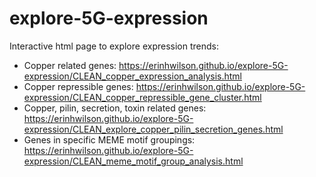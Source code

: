 # explore-5G-expression

Interactive html page to explore expression trends:
* Copper related genes: https://erinhwilson.github.io/explore-5G-expression/CLEAN_copper_expression_analysis.html
* Copper repressible genes: https://erinhwilson.github.io/explore-5G-expression/CLEAN_copper_repressible_gene_cluster.html
* Copper, pilin, secretion, toxin related genes: https://erinhwilson.github.io/explore-5G-expression/CLEAN_explore_copper_pilin_secretion_genes.html
* Genes in specific MEME motif groupings: https://erinhwilson.github.io/explore-5G-expression/CLEAN_meme_motif_group_analysis.html
